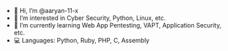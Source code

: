 - 👋 Hi, I’m @aaryan-11-x
- 👀 I’m interested in Cyber Security, Python, Linux, etc.
- 🌱 I’m currently learning Web App Pentesting, VAPT, Application Security, etc.
- 💻 Languages: Python, Ruby, PHP, C, Assembly

<!---
aaryan-11-x/aaryan-11-x is a ✨ special ✨ repository because its `README.md` (this file) appears on your GitHub profile.
You can click the Preview link to take a look at your changes.
--->
